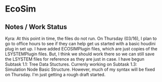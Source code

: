 # EcoSim

Notes / Work Status 
--------
Kyra: 
At this point in time, the files do not run. On Thursday (03/16), I plan to go to office hours to see if they can help get us started with a basic houdini plug in set up. 
I have added ECOSIMPlugin files, which are just copies of the LSYSTEMPlugin files. But, I think we should work there so we can still save the LSYSTEM files for reference as they are just in case. 
I have begun Subtask 1.1: Tree Data Stuctures. 
Currenly working on Subtask 1.3: Simulation Node Basic Structure. However, much of my syntax will be fixed on Thursday. I'm just getting a rough draft started.   